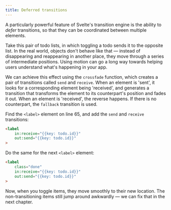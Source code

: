 ```yaml
---
title: Deferred transitions
---
```


A particularly powerful feature of Svelte's transition engine is the ability to *defer* transitions, so that they can be coordinated between multiple elements.

Take this pair of todo lists, in which toggling a todo sends it to the opposite list. In the real world, objects don't behave like that — instead of disappearing and reappearing in another place, they move through a series of intermediate positions. Using motion can go a long way towards helping users understand what's happening in your app.

We can achieve this effect using the `crossfade` function, which creates a pair of transitions called `send` and `receive`. When an element is 'sent', it looks for a corresponding element being 'received', and generates a transition that transforms the element to its counterpart's position and fades it out. When an element is 'received', the reverse happens. If there is no counterpart, the `fallback` transition is used.

Find the `<label>` element on line 65, and add the `send` and `receive` transitions:

```html
<label
	in:receive="{{key: todo.id}}"
	out:send="{{key: todo.id}}"
>
```

Do the same for the next `<label>` element:

```html
<label
	class="done"
	in:receive="{{key: todo.id}}"
	out:send="{{key: todo.id}}"
>
```

Now, when you toggle items, they move smoothly to their new location. The non-transitioning items still jump around awkwardly — we can fix that in the next chapter.